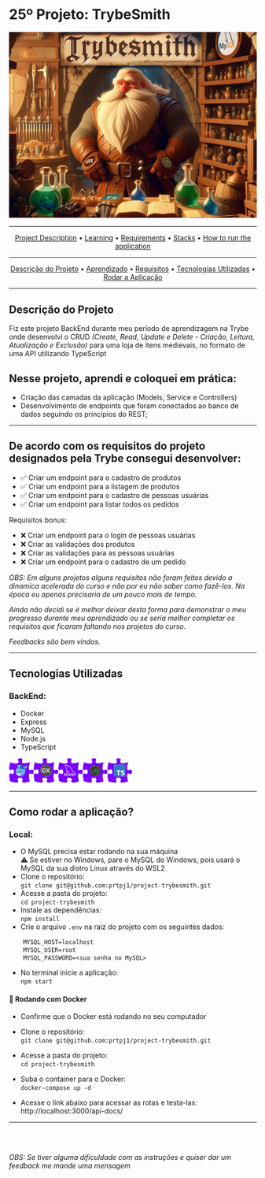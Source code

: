 # 25º Projeto: TrybeSmith
<p align="center">
<img src="https://github.com/prtpj1/prtpj1/blob/main/Github%20Imgs/25-TrybeSmith.jpg?raw=true" alt="Header" />
<hr/>
<p align="center">
<a href="#project-description">Project Description</a> •
<a href="#in-this-project-i-learned-and-put-into-practice">Learning</a> •
<a href="#according-to-the-project-requirements-designated-by-trybe-i-learned-how-to">Requirements</a> •
<a href="#stacks">Stacks</a> •
<a href="#how-to-run-the-application">How to run the application</a>
</p>
<hr/>
<p align="center">
<a href="#descrição-do-projeto">Descrição do Projeto</a> •
<a href="#nesse-projeto-aprendi-e-coloquei-em-prática">Aprendizado</a> •
<a href="#de-acordo-com-os-requisitos-do-projeto-designados-pela-trybe-consegui-desenvolver">Requisitos</a> •
<a href="#tecnologias-utilizadas">Tecnologias Utilizadas</a> •
<a href="#como-rodar-a-aplicação">Rodar a Aplicação</a>
</p>
<hr/>



## Descrição do Projeto
Fiz este projeto BackEnd durante meu período de aprendizagem na Trybe onde desenvolvi o CRUD  _*(Create, Read, Update e Delete - Criação, Leitura, Atualização e Exclusão)*_ para uma loja de itens medievais, no formato de uma API utilizando TypeScript<br>


## Nesse projeto, aprendi e coloquei em prática:
- Criação das camadas da aplicação (Models, Service e Controllers)
- Desenvolvimento de endpoints que foram conectados ao banco de dados seguindo os princípios do REST;

<hr/>

## De acordo com os requisitos do projeto designados pela Trybe consegui desenvolver:
 
- ✅ Criar um endpoint para o cadastro de produtos
- ✅ Criar um endpoint para a listagem de produtos
- ✅ Criar um endpoint para o cadastro de pessoas usuárias
- ✅ Criar um endpoint para listar todos os pedidos

Requisitos bonus:
- ❌ Criar um endpoint para o login de pessoas usuárias
- ❌ Criar as validações dos produtos
- ❌ Criar as validações para as pessoas usuárias
- ❌ Criar um endpoint para o cadastro de um pedido


_*OBS: Em alguns projetos alguns requisitos não foram feitos devido a dinamica acelerada do curso e não por eu não saber como fazê-los. Na época eu apenas precisaria de um pouco mais de tempo.*_

_*Ainda não decidi se é melhor deixar desta forma para demonstrar o meu progresso durante meu aprendizado ou se seria melhor completar os requisitos que ficaram faltando nos projetos do curso.*_

_*Feedbacks são bem vindos.*_

<hr/>

## Tecnologias Utilizadas
### BackEnd:
- Docker
- Express
- MySQL
- Node.js
- TypeScript

<a href="https://www.docker.com/" target="_blank" rel="noreferrer"><img src="https://github.com/prtpj1/prtpj1/blob/main/Github%20Imgs/Docker2.png?raw=true" width="50" height="50" alt="Docker Icon" /></a><a href="https://expressjs.com/" target="_blank" rel="noreferrer"><img src="https://github.com/prtpj1/prtpj1/blob/main/Github%20Imgs/express2.png?raw=true" width="50" height="50" alt="Express Icon" /></a><a href="https://www.mysql.com/" target="_blank" rel="noreferrer"><img src="https://github.com/prtpj1/prtpj1/blob/main/Github%20Imgs/mySQL2.png?raw=true" width="50" height="50" alt="MySQL Icon" /></a><a href="https://nodejs.org/en/" target="_blank" rel="noreferrer"><img src="https://github.com/prtpj1/prtpj1/blob/main/Github%20Imgs/NodeJS2.png?raw=true" width="50" height="50" alt="NodeJS Icon" /></a><a href="https://www.typescriptlang.org/" target="_blank" rel="noreferrer"><img src="https://github.com/prtpj1/prtpj1/blob/main/Github%20Imgs/Typescript2.png?raw=true" width="50" height="50" alt="TypeScript Icon" /></a>
<hr/>

## Como rodar a aplicação?
### Local:
- O MySQL precisa estar rodando na sua máquina <br>
⚠️ Se estiver no Windows, pare o MySQL do Windows, pois usará o MySQL da sua distro Linux através do WSL2
- Clone o repositório: <br>
`git clone git@github.com:prtpj1/project-trybesmith.git`
- Acesse a pasta do projeto: <br>
`cd project-trybesmith`
- Instale as dependências: <br>
`npm install`
- Crie o arquivo `.env` na raiz do projeto com os seguintes dados: <br>
```
    MYSQL_HOST=localhost
    MYSQL_USER=root
    MYSQL_PASSWORD=<sua senha no MySQL>

```
- No terminal inicie a aplicação: <br>
`npm start`


#### :whale: Rodando com Docker
- Confirme que o Docker está rodando no seu computador
- Clone o repositório: <br>
`git clone git@github.com:prtpj1/project-trybesmith.git`
- Acesse a pasta do projeto: <br>
`cd project-trybesmith`
- Suba o container para o Docker: <br>
`docker-compose up -d`

- Acesse o link abaixo para acessar as rotas e testa-las: <br>
http://localhost:3000/api-docs/
<hr/>

</br>
</br>

_*OBS: Se tiver alguma dificuldade com as instruções e quiser dar um feedback me mande uma mensagem*_